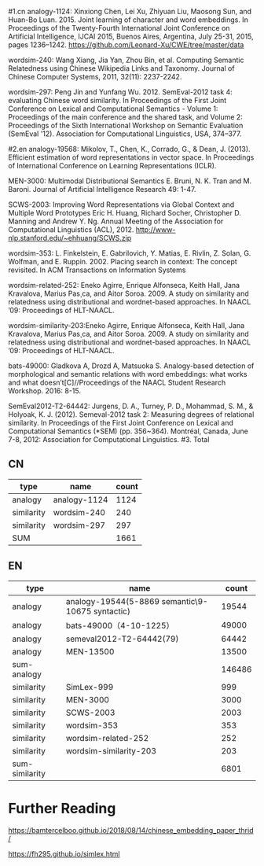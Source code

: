 #1.cn
analogy-1124: Xinxiong Chen, Lei Xu, Zhiyuan Liu, Maosong Sun,
and Huan-Bo Luan. 2015. Joint learning of character and word embeddings. In Proceedings of
the Twenty-Fourth International Joint Conference
on Artificial Intelligence, IJCAI 2015, Buenos Aires,
Argentina, July 25-31, 2015, pages 1236–1242. https://github.com/Leonard-Xu/CWE/tree/master/data

wordsim-240: Wang Xiang, Jia Yan, Zhou Bin, et al. Computing Semantic Relatedness using Chinese Wikipedia Links and Taxonomy. Journal of Chinese Computer Systems, 2011, 32(11): 2237-2242.

wordsim-297: Peng Jin and Yunfang Wu. 2012. SemEval-2012 task 4: evaluating Chinese word similarity. In Proceedings of the First Joint Conference on Lexical and Computational Semantics - Volume 1: Proceedings of the main conference and the shared task, and Volume 2: Proceedings of the Sixth International Workshop on Semantic Evaluation (SemEval '12). Association for Computational Linguistics, USA, 374–377.

#2.en
analogy-19568:  Mikolov, T., Chen, K., Corrado, G., & Dean, J. (2013). Efficient estimation of word representations in vector space. In Proceedings of International Conference on Learning Representations (ICLR).

MEN-3000: Multimodal Distributional Semantics E. Bruni, N. K. Tran and M. Baroni. Journal of Artificial Intelligence Research 49: 1-47.

SCWS-2003: Improving Word Representations via Global Context and Multiple Word Prototypes
Eric H. Huang, Richard Socher, Christopher D. Manning and Andrew Y. Ng.
Annual Meeting of the Association for Computational Linguistics (ACL), 2012. http://www-nlp.stanford.edu/~ehhuang/SCWS.zip

wordsim-353:  L. Finkelstein, E. Gabrilovich, Y. Matias, E. Rivlin,
Z. Solan, G. Wolfman, and E. Ruppin. 2002. Placing search in context: The concept revisited. In
ACM Transactions on Information Systems

wordsim-related-252: Eneko Agirre, Enrique Alfonseca, Keith Hall, Jana
Kravalova, Marius Pas¸ca, and Aitor Soroa. 2009.
A study on similarity and relatedness using distributional and wordnet-based approaches. In NAACL
’09: Proceedings of HLT-NAACL.

wordsim-similarity-203:Eneko Agirre, Enrique Alfonseca, Keith Hall, Jana
Kravalova, Marius Pas¸ca, and Aitor Soroa. 2009.
A study on similarity and relatedness using distributional and wordnet-based approaches. In NAACL
’09: Proceedings of HLT-NAACL.

bats-49000: Gladkova A, Drozd A, Matsuoka S. Analogy-based detection of morphological and semantic relations with word embeddings: what works and what doesn’t[C]//Proceedings of the NAACL Student Research Workshop. 2016: 8-15.

SemEval2012-T2-64442:  Jurgens, D. A., Turney, P. D., Mohammad, S. M., & Holyoak, K. J. (2012). Semeval-2012 task 2: Measuring degrees of relational similarity. In Proceedings of the First Joint Conference on Lexical and Computational Semantics (*SEM) (pp. 356~364). Montréal, Canada, June 7-8, 2012: Association for Computational Linguistics. 
#3. Total

CN
-----------------------------------
|type | name  | count  |
--------|----------|---------------
|analogy     |  analogy-1124  | 1124 | 
|similarity  |  wordsim-240   |   240       |
|similarity  |wordsim-297     | 297   |
| SUM|   |   1661|  

EN
-----------------------------------
|type | name  |   count  |
--------|----------|-------------
|analogy     |  analogy-19544(5-8869 semantic\9-10675 syntactic) | 19544 |
|analogy     |  bats-49000（4-10-1225） | 49000|
|analogy     |  semeval2012-T2-64442(79) |  64442|
|analogy     |  MEN-13500 | 13500|
| sum-analogy |   |   146486|
|similarity  |  SimLex-999  |   999 |
|similarity  |  MEN-3000   |  3000|
|similarity    | SCWS-2003 | 2003|
|similarity    | wordsim-353 |  353|
|similarity   | wordsim-related-252 |  252|
|similarity   | wordsim-similarity-203 | 203|
| sum-similarity   |    |   6801|

# Further Reading
https://bamtercelboo.github.io/2018/08/14/chinese_embedding_paper_thrid/

https://fh295.github.io/simlex.html